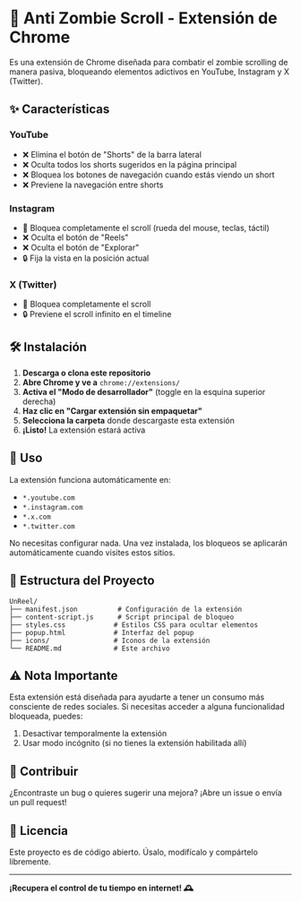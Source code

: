 # 🚫 Anti Zombie Scroll - Extensión de Chrome

Es una extensión de Chrome diseñada para combatir el zombie scrolling de manera pasiva, bloqueando elementos adictivos en YouTube, Instagram y X (Twitter).



## ✨ Características

### YouTube
- ❌ Elimina el botón de "Shorts" de la barra lateral
- ❌ Oculta todos los shorts sugeridos en la página principal
- ❌ Bloquea los botones de navegación cuando estás viendo un short
- ❌ Previene la navegación entre shorts

### Instagram
- 🚫 Bloquea completamente el scroll (rueda del mouse, teclas, táctil)
- ❌ Oculta el botón de "Reels"
- ❌ Oculta el botón de "Explorar"
- 🔒 Fija la vista en la posición actual

### X (Twitter)
- 🚫 Bloquea completamente el scroll
- 🔒 Previene el scroll infinito en el timeline

## 🛠️ Instalación

1. **Descarga o clona este repositorio**
2. **Abre Chrome y ve a** `chrome://extensions/`
3. **Activa el "Modo de desarrollador"** (toggle en la esquina superior derecha)
4. **Haz clic en "Cargar extensión sin empaquetar"**
5. **Selecciona la carpeta** donde descargaste esta extensión
6. **¡Listo!** La extensión estará activa

## 🎯 Uso

La extensión funciona automáticamente en:
- `*.youtube.com`
- `*.instagram.com` 
- `*.x.com`
- `*.twitter.com`

No necesitas configurar nada. Una vez instalada, los bloqueos se aplicarán automáticamente cuando visites estos sitios.


## 📁 Estructura del Proyecto

```
UnReel/
├── manifest.json          # Configuración de la extensión
├── content-script.js      # Script principal de bloqueo
├── styles.css            # Estilos CSS para ocultar elementos
├── popup.html            # Interfaz del popup
├── icons/                # Iconos de la extensión
└── README.md             # Este archivo
```

## ⚠️ Nota Importante

Esta extensión está diseñada para ayudarte a tener un consumo más consciente de redes sociales. Si necesitas acceder a alguna funcionalidad bloqueada, puedes:

1. Desactivar temporalmente la extensión
2. Usar modo incógnito (si no tienes la extensión habilitada allí)

## 🤝 Contribuir

¿Encontraste un bug o quieres sugerir una mejora? ¡Abre un issue o envía un pull request!

## 📄 Licencia

Este proyecto es de código abierto. Úsalo, modifícalo y compártelo libremente.

---

**¡Recupera el control de tu tiempo en internet! 🕰️**